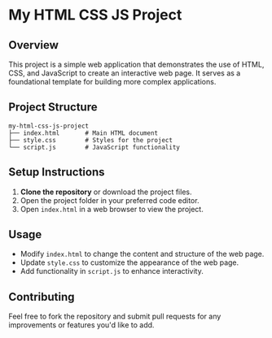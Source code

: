 # My HTML CSS JS Project

## Overview
This project is a simple web application that demonstrates the use of HTML, CSS, and JavaScript to create an interactive web page. It serves as a foundational template for building more complex applications.

## Project Structure
```
my-html-css-js-project
├── index.html       # Main HTML document
├── style.css        # Styles for the project
└── script.js        # JavaScript functionality
```

## Setup Instructions
1. **Clone the repository** or download the project files.
2. Open the project folder in your preferred code editor.
3. Open `index.html` in a web browser to view the project.

## Usage
- Modify `index.html` to change the content and structure of the web page.
- Update `style.css` to customize the appearance of the web page.
- Add functionality in `script.js` to enhance interactivity.

## Contributing
Feel free to fork the repository and submit pull requests for any improvements or features you'd like to add.
